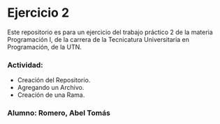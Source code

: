 # Ejercicio 2

Este repositorio es para un ejercicio del trabajo práctico 2 de la materia Programación I, de la carrera de la Tecnicatura Universitaria en Programación, de la UTN.

### Actividad:
- Creación del Repositorio.
- Agregando un Archivo.
- Creación de una Rama.

### Alumno: Romero, Abel Tomás
